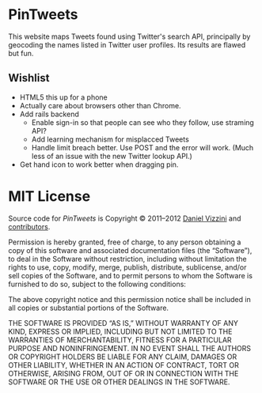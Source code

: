 PinTweets
=========
This website maps Tweets found using Twitter's search API, principally by geocoding the names listed in Twitter user profiles. Its results are flawed but fun.

Wishlist
--------
* HTML5 this up for a phone
* Actually care about browsers other than Chrome.
* Add rails backend
  * Enable sign-in so that people can see who they follow, use straming API?
  * Add learning mechanism for misplacced Tweets
  * Handle limit breach better. Use POST and the error will work. (Much less of an issue with the new Twitter lookup API.)
* Get hand icon to work better when dragging pin.

MIT License
===========
Source code for _PinTweets_ is Copyright © 2011–2012 [Daniel Vizzini](mailto:dvizzini@pintweets.com) and [contributors](http://github.com/dvizzini/PinTweets/contributors "PinTweets contributors at GitHub").

Permission is hereby granted, free of charge, to any person obtaining a copy of this software and associated documentation files (the “Software”), to deal in the Software without restriction, including without limitation the rights to use, copy, modify, merge, publish, distribute, sublicense, and/or sell copies of the Software, and to permit persons to whom the Software is furnished to do so, subject to the following conditions:

The above copyright notice and this permission notice shall be included in all copies or substantial portions of the Software.

THE SOFTWARE IS PROVIDED “AS IS,” WITHOUT WARRANTY OF ANY KIND, EXPRESS OR IMPLIED, INCLUDING BUT NOT LIMITED TO THE WARRANTIES OF MERCHANTABILITY, FITNESS FOR A PARTICULAR PURPOSE AND NONINFRINGEMENT. IN NO EVENT SHALL THE AUTHORS OR COPYRIGHT HOLDERS BE LIABLE FOR ANY CLAIM, DAMAGES OR OTHER LIABILITY, WHETHER IN AN ACTION OF CONTRACT, TORT OR OTHERWISE, ARISING FROM, OUT OF OR IN CONNECTION WITH THE SOFTWARE OR THE USE OR OTHER DEALINGS IN THE SOFTWARE.


